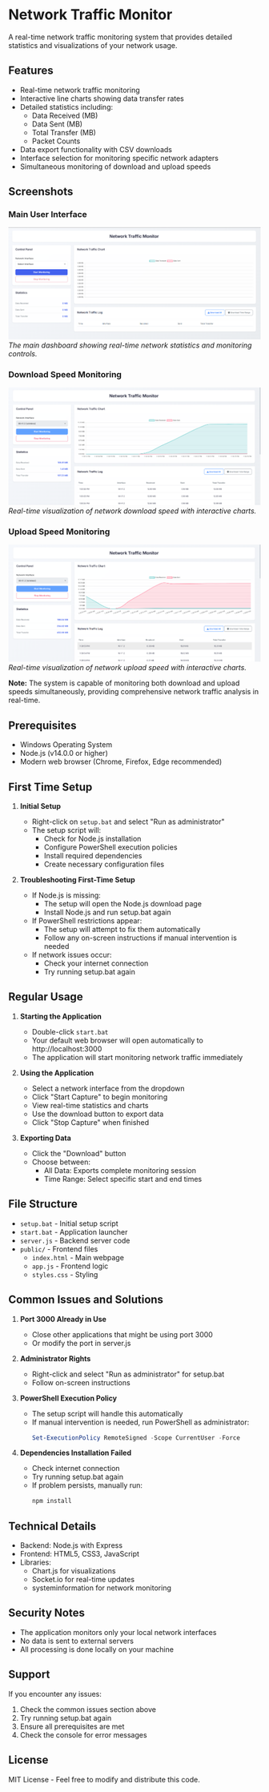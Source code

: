 # Network Traffic Monitor

A real-time network traffic monitoring system that provides detailed statistics and visualizations of your network usage.

## Features

- Real-time network traffic monitoring
- Interactive line charts showing data transfer rates
- Detailed statistics including:
  - Data Received (MB)
  - Data Sent (MB)
  - Total Transfer (MB)
  - Packet Counts
- Data export functionality with CSV downloads
- Interface selection for monitoring specific network adapters
- Simultaneous monitoring of download and upload speeds

## Screenshots

### Main User Interface
![Main User Interface](Images/user%20interface.png)
*The main dashboard showing real-time network statistics and monitoring controls.*

### Download Speed Monitoring
![Download Speed Monitoring](Images/downloading%20speed%20monitor.png)
*Real-time visualization of network download speed with interactive charts.*

### Upload Speed Monitoring
![Upload Speed Monitoring](Images/uploading%20speed%20monitor.png)
*Real-time visualization of network upload speed with interactive charts.*

**Note:** The system is capable of monitoring both download and upload speeds simultaneously, providing comprehensive network traffic analysis in real-time.

## Prerequisites

- Windows Operating System
- Node.js (v14.0.0 or higher)
- Modern web browser (Chrome, Firefox, Edge recommended)

## First Time Setup

1. **Initial Setup**
   - Right-click on `setup.bat` and select "Run as administrator"
   - The setup script will:
     - Check for Node.js installation
     - Configure PowerShell execution policies
     - Install required dependencies
     - Create necessary configuration files

2. **Troubleshooting First-Time Setup**
   - If Node.js is missing:
     - The setup will open the Node.js download page
     - Install Node.js and run setup.bat again
   - If PowerShell restrictions appear:
     - The setup will attempt to fix them automatically
     - Follow any on-screen instructions if manual intervention is needed
   - If network issues occur:
     - Check your internet connection
     - Try running setup.bat again

## Regular Usage

1. **Starting the Application**
   - Double-click `start.bat`
   - Your default web browser will open automatically to http://localhost:3000
   - The application will start monitoring network traffic immediately

2. **Using the Application**
   - Select a network interface from the dropdown
   - Click "Start Capture" to begin monitoring
   - View real-time statistics and charts
   - Use the download button to export data
   - Click "Stop Capture" when finished

3. **Exporting Data**
   - Click the "Download" button
   - Choose between:
     - All Data: Exports complete monitoring session
     - Time Range: Select specific start and end times

## File Structure

- `setup.bat` - Initial setup script
- `start.bat` - Application launcher
- `server.js` - Backend server code
- `public/` - Frontend files
  - `index.html` - Main webpage
  - `app.js` - Frontend logic
  - `styles.css` - Styling

## Common Issues and Solutions

1. **Port 3000 Already in Use**
   - Close other applications that might be using port 3000
   - Or modify the port in server.js

2. **Administrator Rights**
   - Right-click and select "Run as administrator" for setup.bat
   - Follow on-screen instructions

3. **PowerShell Execution Policy**
   - The setup script will handle this automatically
   - If manual intervention is needed, run PowerShell as administrator:
     ```powershell
     Set-ExecutionPolicy RemoteSigned -Scope CurrentUser -Force
     ```

4. **Dependencies Installation Failed**
   - Check internet connection
   - Try running setup.bat again
   - If problem persists, manually run:
     ```bash
     npm install
     ```

## Technical Details

- Backend: Node.js with Express
- Frontend: HTML5, CSS3, JavaScript
- Libraries:
  - Chart.js for visualizations
  - Socket.io for real-time updates
  - systeminformation for network monitoring

## Security Notes

- The application monitors only your local network interfaces
- No data is sent to external servers
- All processing is done locally on your machine

## Support

If you encounter any issues:
1. Check the common issues section above
2. Try running setup.bat again
3. Ensure all prerequisites are met
4. Check the console for error messages

## License

MIT License - Feel free to modify and distribute this code.
